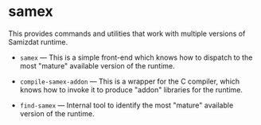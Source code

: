 samex
=====

This provides commands and utilities that work with multiple versions
of Samizdat runtime.

* `samex` &mdash; This is a simple front-end which knows how to dispatch to
  the most "mature" available version of the runtime.

* `compile-samex-addon` &mdash; This is a wrapper for the C compiler, which
  knows how to invoke it to produce "addon" libraries for the runtime.

* `find-samex` &mdash; Internal tool to identify the most "mature" available
  version of the runtime.
